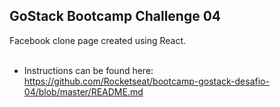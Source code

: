 ## GoStack Bootcamp Challenge 04

Facebook clone page created using React. <br><br>

- Instructions can be found here: https://github.com/Rocketseat/bootcamp-gostack-desafio-04/blob/master/README.md
